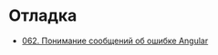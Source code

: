 # Отладка

- [062. Понимание сообщений об ошибке Angular](./062.%20Understanding%20Angular%20Error%20Messages)
